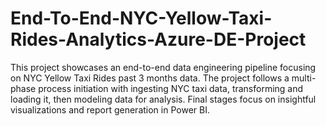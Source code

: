 # End-To-End-NYC-Yellow-Taxi-Rides-Analytics-Azure-DE-Project
This project showcases an end-to-end data engineering pipeline focusing on NYC Yellow Taxi Rides past 3 months data. The project follows a multi-phase process initiation with ingesting NYC taxi data, transforming and loading it, then modeling data for analysis. Final stages focus on insightful visualizations and report generation in Power BI.
